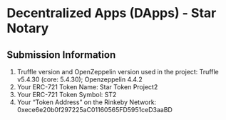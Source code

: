 # Decentralized Apps (DApps) - Star Notary

## Submission Information
1. Truffle version and OpenZeppelin version used in the project: Truffle v5.4.30 (core: 5.4.30); Openzeppelin 4.4.2
2. Your ERC-721 Token Name: Star Token Project2
3. Your ERC-721 Token Symbol: ST2
4. Your “Token Address” on the Rinkeby Network: 0xece6e20b0f297225aC01160565FD5951ceD3aaBD
